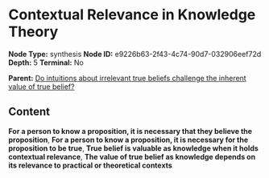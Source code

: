 # Contextual Relevance in Knowledge Theory

**Node Type:** synthesis
**Node ID:** e9226b63-2f43-4c74-90d7-032906eef72d
**Depth:** 5
**Terminal:** No

**Parent:** [Do intuitions about irrelevant true beliefs challenge the inherent value of true belief?](do-intuitions-about-irrelevant-true-beliefs-challenge-the-inherent-value-of-true-belief-antithesis-96c069bb-f496-487e-b218-c5c80963a204.md)

## Content

**For a person to know a proposition, it is necessary that they believe the proposition**, **For a person to know a proposition, it is necessary for the proposition to be true**, **True belief is valuable as knowledge when it holds contextual relevance**, **The value of true belief as knowledge depends on its relevance to practical or theoretical contexts**
